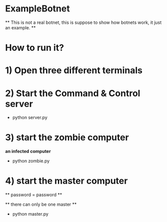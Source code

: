 # ExampleBotnet
** This is not a real botnet, this is suppose to show how botnets work, it just an example. **

# How to run it?

# 1) Open three different terminals


# 2) Start the Command & Control server
* python server.py


# 3) start the zombie computer
  **an infected computer**
* python zombie.py


# 4) start the master computer 
  ** password = password **
  
  ** there can only be one master **
* python master.py 

